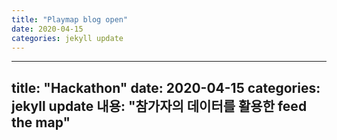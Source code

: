 ```yaml
---
title: "Playmap blog open"
date: 2020-04-15 
categories: jekyll update
---
```


---
title: "Hackathon"
date: 2020-04-15 
categories: jekyll update
내용: "참가자의 데이터를 활용한 feed the map"
---

